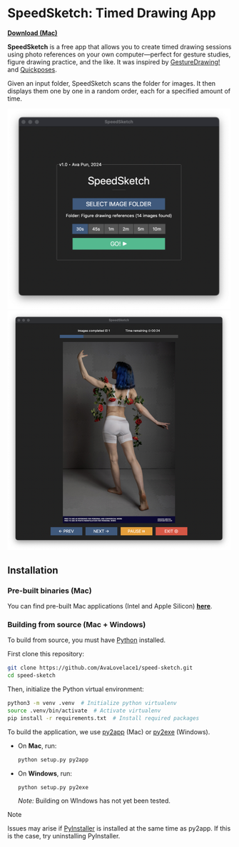 # SpeedSketch: Timed Drawing App

**[Download (Mac)](https://github.com/AvaLovelace1/speed-sketch/releases/latest)**

**SpeedSketch** is a free app that allows you to create timed drawing sessions using photo references on your own
computer—perfect for gesture studies, figure drawing practice, and the like.
It was inspired by [GestureDrawing!](https://cubebrush.co/advanches/products/d9q6yq/gesturedrawing?q=gesturedrawing)
and [Quickposes](https://quickposes.com/en/desktop-app).

Given an input folder, SpeedSketch scans the folder for images. It then displays them one by one in a
random order, each for a specified amount of time.

<img src="screenshot-1.png" width="500" alt="Screenshot: Main Menu"/>
<img src="screenshot-2.png" width="500" alt="Screenshot: Image Viewer"/> 

## Installation

### Pre-built binaries (Mac)

You can find pre-built Mac applications (Intel and Apple Silicon)
**[here](https://github.com/AvaLovelace1/speed-sketch/releases/latest)**.

### Building from source (Mac + Windows)

To build from source, you must have [Python](https://www.python.org/downloads/) installed.

First clone this repository:

```bash
git clone https://github.com/AvaLovelace1/speed-sketch.git
cd speed-sketch
```

Then, initialize the Python virtual environment:

```bash
python3 -m venv .venv  # Initialize python virtualenv
source .venv/bin/activate  # Activate virtualenv
pip install -r requirements.txt  # Install required packages
```

To build the application, we use [py2app](https://py2app.readthedocs.io/en/latest/) (Mac)
or [py2exe](http://www.py2exe.org) (Windows).

- On **Mac**, run:

  ```bash
  python setup.py py2app
  ```

- On **Windows**, run:

  ```bash
  python setup.py py2exe
  ```

  _Note:_ Building on WIndows has not yet been tested.

> [!NOTE]
> Issues may arise if [PyInstaller](http://www.pyinstaller.org) is installed at the same time as py2app.
> If this is the case, try uninstalling PyInstaller.

